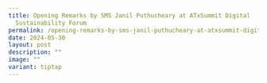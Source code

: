 ```yaml
---
title: Opening Remarks by SMS Janil Puthucheary at ATxSummit Digital
  Sustainability Forum
permalink: /opening-remarks-by-sms-janil-puthucheary-at-atxsummit-digital-sustainability-forum/
date: 2024-05-30
layout: post
description: ""
image: ""
variant: tiptap
---
```

